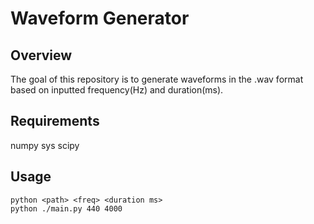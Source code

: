 # Waveform Generator

## Overview

The goal of this repository is to generate waveforms in the .wav format based on inputted frequency(Hz) and duration(ms).

## Requirements

numpy
sys
scipy 

## Usage

    python <path> <freq> <duration ms>
    python ./main.py 440 4000